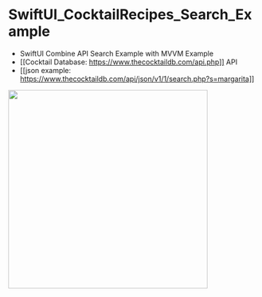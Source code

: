 # SwiftUI_CocktailRecipes_Search_Example

- SwiftUI Combine API Search Example with MVVM Example
- [[Cocktail Database: https://www.thecocktaildb.com/api.php]] API
- [[json example: https://www.thecocktaildb.com/api/json/v1/1/search.php?s=margarita]]

<img src="https://user-images.githubusercontent.com/6063541/233822644-85f4db28-1426-4bb5-8fe6-a6f0f4831d34.gif" width="400">
